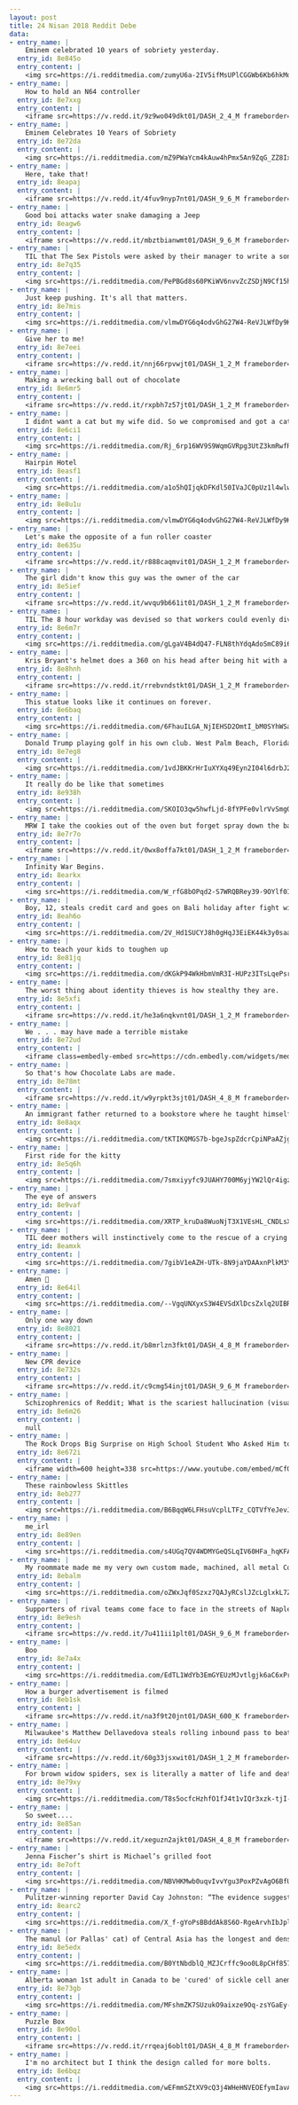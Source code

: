 ```yaml
---
layout: post
title: 24 Nisan 2018 Reddit Debe
data:
- entry_name: |
    Eminem celebrated 10 years of sobriety yesterday.
  entry_id: 8e845o
  entry_content: |
    <img src=https://i.redditmedia.com/zumyU6a-2IV5ifMsUPlCGGWb6Kb6hkMo29sZGvCHQxk.jpg?s=4977e6305c7399949d8c9102a7b454b0 frameborder=0>
- entry_name: |
    How to hold an N64 controller
  entry_id: 8e7xxg
  entry_content: |
    <iframe src=https://v.redd.it/9z9wo049dkt01/DASH_2_4_M frameborder=0></iframe>
- entry_name: |
    Eminem Celebrates 10 Years of Sobriety
  entry_id: 8e72da
  entry_content: |
    <img src=https://i.redditmedia.com/mZ9PWaYcm4kAuw4hPmx5An9ZqG_ZZ8IxBOAJ0eKxRxA.jpg?s=fa2e7fa6a155271cd295c9dd53832761 frameborder=0>
- entry_name: |
    Here, take that!
  entry_id: 8eapaj
  entry_content: |
    <iframe src=https://v.redd.it/4fuv9nyp7nt01/DASH_9_6_M frameborder=0></iframe>
- entry_name: |
    Good boi attacks water snake damaging a Jeep
  entry_id: 8eagw6
  entry_content: |
    <iframe src=https://v.redd.it/mbztbianwmt01/DASH_9_6_M frameborder=0></iframe>
- entry_name: |
    TIL that The Sex Pistols were asked by their manager to write a song called Submission, hoping they would write about bondage. Instead they wrote a song about a submarine mission.
  entry_id: 8e7q35
  entry_content: |
    <img src=https://i.redditmedia.com/PePBGd8s60PKiWV6nvvZcZSDjN9Cf15hK-uW84NV0Jg.jpg?s=3a80e62cacb2c1ebb282909cbce8c08b frameborder=0>
- entry_name: |
    Just keep pushing. It's all that matters.
  entry_id: 8e7mis
  entry_content: |
    <img src=https://i.redditmedia.com/vlmwDYG6q4odvGhG27W4-ReVJLWfDy9KbF-cUaMHBic.png?s=8a16aa33abc1827f8ec9f899a4588e64 frameborder=0>
- entry_name: |
    Give her to me!
  entry_id: 8e7eei
  entry_content: |
    <iframe src=https://v.redd.it/nnj66rpvwjt01/DASH_1_2_M frameborder=0></iframe>
- entry_name: |
    Making a wrecking ball out of chocolate
  entry_id: 8e6mr5
  entry_content: |
    <iframe src=https://v.redd.it/rxpbh7z57jt01/DASH_1_2_M frameborder=0></iframe>
- entry_name: |
    I didnt want a cat but my wife did. So we compromised and got a cat. Best. Compromise. Ever.
  entry_id: 8e6ci1
  entry_content: |
    <img src=https://i.redditmedia.com/Rj_6rp16WV9S9WqmGVRpg3UtZ3kmRwfRAzWgKkPie9Q.jpg?s=e78f00a3e27ac8f22f8f5b9a1c797614 frameborder=0>
- entry_name: |
    Hairpin Hotel
  entry_id: 8easf1
  entry_content: |
    <img src=https://i.redditmedia.com/a1o5hQIjqkDFKdl50IVaJC0pUz1l4wlw_hd8UT8gPPQ.jpg?s=0b60a1e269bea6fdcdb76aa2e9b40daf frameborder=0>
- entry_name: |
  entry_id: 8e8u1u
  entry_content: |
    <img src=https://i.redditmedia.com/vlmwDYG6q4odvGhG27W4-ReVJLWfDy9KbF-cUaMHBic.png?s=8a16aa33abc1827f8ec9f899a4588e64 frameborder=0>
- entry_name: |
    Let's make the opposite of a fun roller coaster
  entry_id: 8e635u
  entry_content: |
    <iframe src=https://v.redd.it/r888caqmvit01/DASH_1_2_M frameborder=0></iframe>
- entry_name: |
    The girl didn't know this guy was the owner of the car
  entry_id: 8e5ief
  entry_content: |
    <iframe src=https://v.redd.it/wvqu9b661it01/DASH_1_2_M frameborder=0></iframe>
- entry_name: |
    TIL The 8 hour workday was devised so that workers could evenly divide 24 hours between: Eight hours' labour, Eight hours' recreation, Eight hours' rest
  entry_id: 8e6m7r
  entry_content: |
    <img src=https://i.redditmedia.com/gLgaV4B4dQ47-FLN8thYdqAdoSmC89i6w-Si5562roc.jpg?s=f190e9208c1ba8da224f030bd920edcf frameborder=0>
- entry_name: |
    Kris Bryant's helmet does a 360 on his head after being hit with a pitch.
  entry_id: 8e8hnh
  entry_content: |
    <iframe src=https://v.redd.it/rrebvndstkt01/DASH_1_2_M frameborder=0></iframe>
- entry_name: |
    This statue looks like it continues on forever.
  entry_id: 8e6baq
  entry_content: |
    <img src=https://i.redditmedia.com/6FhauILGA_NjIEHSD2OmtI_bM0SYhWSakIkkx_o1nZQ.jpg?s=9c23938b6cd1e5573e3049978ff5cc75 frameborder=0>
- entry_name: |
    Donald Trump playing golf in his own club. West Palm Beach, Florida, 2010.
  entry_id: 8e7eg8
  entry_content: |
    <img src=https://i.redditmedia.com/1vdJBKKrHrIuXYXq49Eyn2I04l6drbJ205oBu_j1F-s.jpg?s=0ffee2b4c69369040c4ade0c5d14bb86 frameborder=0>
- entry_name: |
    It really do be like that sometimes
  entry_id: 8e938h
  entry_content: |
    <img src=https://i.redditmedia.com/SKOIO3qw5hwfLjd-8fYPFe0vlrVvSmgOkXSSTMqa6fU.jpg?s=d5a5ca18cd079663768b417be5ca9691 frameborder=0>
- entry_name: |
    MRW I take the cookies out of the oven but forget spray down the baking sheet beforehand
  entry_id: 8e7r7o
  entry_content: |
    <iframe src=https://v.redd.it/0wx8offa7kt01/DASH_1_2_M frameborder=0></iframe>
- entry_name: |
    Infinity War Begins.
  entry_id: 8earkx
  entry_content: |
    <img src=https://i.redditmedia.com/W_rfG8bOPqd2-S7WRQBRey39-9OYlf0ImRirkfWmNhM.jpg?s=258cde9dab9f4244a702fa00875e6144 frameborder=0>
- entry_name: |
    Boy, 12, steals credit card and goes on Bali holiday after fight with mother
  entry_id: 8eah6o
  entry_content: |
    <img src=https://i.redditmedia.com/2V_Hd1SUCYJ8h0gHqJ3EiEK44k3y0saa5KaKnGD0oz8.jpg?s=947027b6731faf27f05e7e4a13e8f3f0 frameborder=0>
- entry_name: |
    How to teach your kids to toughen up
  entry_id: 8e81jq
  entry_content: |
    <img src=https://i.redditmedia.com/dKGkP94WkHbmVmR3I-HUPz3ITsLqePsrmX-hPFxBeZo.jpg?s=54f8e752e84224777dae4fd84055ff14 frameborder=0>
- entry_name: |
    The worst thing about identity thieves is how stealthy they are.
  entry_id: 8e5xfi
  entry_content: |
    <iframe src=https://v.redd.it/he3a6nqkvnt01/DASH_1_2_M frameborder=0></iframe>
- entry_name: |
    We . . . may have made a terrible mistake
  entry_id: 8e72ud
  entry_content: |
    <iframe class=embedly-embed src=https://cdn.embedly.com/widgets/media.html?src=https%3A%2F%2Fgfycat.com%2Fifr%2FLateOrdinaryCaudata&url=https%3A%2F%2Fgfycat.com%2FLateOrdinaryCaudata&image=https%3A%2F%2Fthumbs.gfycat.com%2FLateOrdinaryCaudata-size_restricted.gif&key=522baf40bd3911e08d854040d3dc5c07&type=text%2Fhtml&schema=gfycat width=600 height=330 scrolling=no frameborder=0 allowfullscreen></iframe>
- entry_name: |
    So that's how Chocolate Labs are made.
  entry_id: 8e78mt
  entry_content: |
    <iframe src=https://v.redd.it/w9yrpkt3sjt01/DASH_4_8_M frameborder=0></iframe>
- entry_name: |
    An immigrant father returned to a bookstore where he taught himself English sixty years ago to pick up his son's new novel
  entry_id: 8e8aqx
  entry_content: |
    <img src=https://i.redditmedia.com/tKTIKQMGS7b-bgeJspZdcrCpiNPaAZjgQoBUxuzaWL4.jpg?s=5a944b231c01ed965933a9122f545ae6 frameborder=0>
- entry_name: |
    First ride for the kitty
  entry_id: 8e5q6h
  entry_content: |
    <img src=https://i.redditmedia.com/7smxiyyfc9JUAHY700M6yjYW2lQr4igzajqRPL8Q_o0.jpg?s=0048f260f6df98538894241dad76475d frameborder=0>
- entry_name: |
    The eye of answers
  entry_id: 8e9vaf
  entry_content: |
    <img src=https://i.redditmedia.com/XRTP_kruDa8WuoNjT3X1VEsHL_CNDLsXGxqxZn0XTrM.jpg?s=da8498cfc0888ee69c1e2bc632f9d4a1 frameborder=0>
- entry_name: |
    TIL deer mothers will instinctively come to the rescue of a crying human baby.
  entry_id: 8eamxk
  entry_content: |
    <img src=https://i.redditmedia.com/7gibV1eAZH-UTk-8N9jaYDAAxnPlkM3YNOtBO0yJg1Y.jpg?s=61c154b4320387e3ff64100fea6dec1c frameborder=0>
- entry_name: |
    Amen 🙏
  entry_id: 8e64il
  entry_content: |
    <img src=https://i.redditmedia.com/--VgqUNXyxS3W4EVSdXlDcsZxlq2UIBRXnr3gSBdpY4.jpg?s=09467231ccb0cdd5b9638b23ecb17c1b frameborder=0>
- entry_name: |
    Only one way down
  entry_id: 8e8021
  entry_content: |
    <iframe src=https://v.redd.it/b8mrlzn3fkt01/DASH_4_8_M frameborder=0></iframe>
- entry_name: |
    New CPR device
  entry_id: 8e732s
  entry_content: |
    <iframe src=https://v.redd.it/c9cmg54injt01/DASH_9_6_M frameborder=0></iframe>
- entry_name: |
    Schizophrenics of Reddit; What is the scariest hallucination (visually or audibly) that you have ever experienced?
  entry_id: 8e6m26
  entry_content: |
    null
- entry_name: |
    The Rock Drops Big Surprise on High School Student Who Asked Him to Prom
  entry_id: 8e672i
  entry_content: |
    <iframe width=600 height=338 src=https://www.youtube.com/embed/mCfOhEx2ZGU?feature=oembed&enablejsapi=1 frameborder=0 allow=autoplay; encrypted-media allowfullscreen></iframe>
- entry_name: |
    These rainbowless Skittles
  entry_id: 8eb277
  entry_content: |
    <img src=https://i.redditmedia.com/B6BqqW6LFHsuVcplLTFz_CQTVfYeJevJrPafIvxMItU.jpg?s=3c53c3f35ea5db96abd5a4fcca7fff7f frameborder=0>
- entry_name: |
    me_irl
  entry_id: 8e89en
  entry_content: |
    <img src=https://i.redditmedia.com/s4UGq7QV4WDMYGeQSLqIV60HFa_hqKFAI8mWR2Rt6o4.png?s=88fb57a7e0fc22ae85655d712884cfe2 frameborder=0>
- entry_name: |
    My roommate made me my very own custom made, machined, all metal Companion Cube. It's so beautiful and I'll never be lonely as long as I own it.
  entry_id: 8ebalm
  entry_content: |
    <img src=https://i.redditmedia.com/oZWxJqf0Szxz7QAJyRCslJZcLglxkL7ZZFhzGiNABpw.jpg?s=5299cb29071a80da302429080edac967 frameborder=0>
- entry_name: |
    Supporters of rival teams come face to face in the streets of Naples, and it is a bloodbath
  entry_id: 8e9esh
  entry_content: |
    <iframe src=https://v.redd.it/7u411ii1plt01/DASH_9_6_M frameborder=0></iframe>
- entry_name: |
    Boo
  entry_id: 8e7a4x
  entry_content: |
    <img src=https://i.redditmedia.com/EdTL1WdYb3EmGYEUzMJvtlgjk6aC6xPrNujMSrVjSk4.jpg?s=6715cfdb206af5fa1339ba7084ea115a frameborder=0>
- entry_name: |
    How a burger advertisement is filmed
  entry_id: 8eb1sk
  entry_content: |
    <iframe src=https://v.redd.it/na3f9t20jnt01/DASH_600_K frameborder=0></iframe>
- entry_name: |
    Milwaukee's Matthew Dellavedova steals rolling inbound pass to beat the buzzer
  entry_id: 8e64uv
  entry_content: |
    <iframe src=https://v.redd.it/60g33jsxwit01/DASH_1_2_M frameborder=0></iframe>
- entry_name: |
    For brown widow spiders, sex is literally a matter of life and death. If a male chooses an adult female, chances are roughly 50/50 that she’ll eat him afterward. But if he mates with a younger subadult female, she’ll let him live to see another day. Despite this, the males prefer older mates.
  entry_id: 8e79xy
  entry_content: |
    <img src=https://i.redditmedia.com/T8s5ocfcHzhfO1fJ4t1vIQr3xzk-tjI-JZZ5yIbf_FU.jpg?s=f645f9f9e845788b5fdd7b6c27613a97 frameborder=0>
- entry_name: |
    So sweet....
  entry_id: 8e85an
  entry_content: |
    <iframe src=https://v.redd.it/xeguzn2ajkt01/DASH_4_8_M frameborder=0></iframe>
- entry_name: |
    Jenna Fischer’s shirt is Michael’s grilled foot
  entry_id: 8e7oft
  entry_content: |
    <img src=https://i.redditmedia.com/NBVHKMwb0uqvIvvYgu3PoxPZvAgO6BfUdGQgFgGZqxo.jpg?s=504e8a437fd0fcb2e0ff22d9388e3570 frameborder=0>
- entry_name: |
    Pulitzer-winning reporter David Cay Johnston: “The evidence suggests Trump is a traitor”
  entry_id: 8earc2
  entry_content: |
    <img src=https://i.redditmedia.com/X_f-gYoPsBBddAk8S6O-RgeArvhIbJplcM6mybkkaXk.jpg?s=7fa986f8e71dff3ad9a51affca4f2318 frameborder=0>
- entry_name: |
    The manul (or Pallas' cat) of Central Asia has the longest and densest fur of all the cat species.
  entry_id: 8e5edx
  entry_content: |
    <img src=https://i.redditmedia.com/B0YtNbdblQ_MZJCrffc9oo0L8pCHf857Vjzob12T2hI.jpg?s=dcf828ea083d0dd69910a1dee1d0cef4 frameborder=0>
- entry_name: |
    Alberta woman 1st adult in Canada to be 'cured' of sickle cell anemia through stem cell transplant
  entry_id: 8e73gb
  entry_content: |
    <img src=https://i.redditmedia.com/MFshmZK7SUzukO9aixze9Oq-zsYGaEy-oY0O-cXLYrU.jpg?s=2cd26269818ede55df8172dec70c1c50 frameborder=0>
- entry_name: |
    Puzzle Box
  entry_id: 8e90ol
  entry_content: |
    <iframe src=https://v.redd.it/rrqeaj6oblt01/DASH_4_8_M frameborder=0></iframe>
- entry_name: |
    I'm no architect but I think the design called for more bolts.
  entry_id: 8e6bqz
  entry_content: |
    <img src=https://i.redditmedia.com/wEFmmSZtXV9cQ3j4WHeHNVEOEfymIavAEjmIfhE7zBU.jpg?s=e73e1dd33a0143ef64da8c838b720c4a frameborder=0>
---
```

